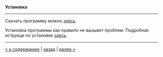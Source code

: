 **Установка**

---
Скачать программу можно [здесь](https://git-scm.com).

Установка программы как правило не вызывет проблем.
Подробная иструкци по установке [здесь](https://devpractice.ru/git-for-beginners-part-2-install-git/).

---

[< к содержанию](./readme.md) | [назад](./wtf.md) | [далее >](./termin.md) 